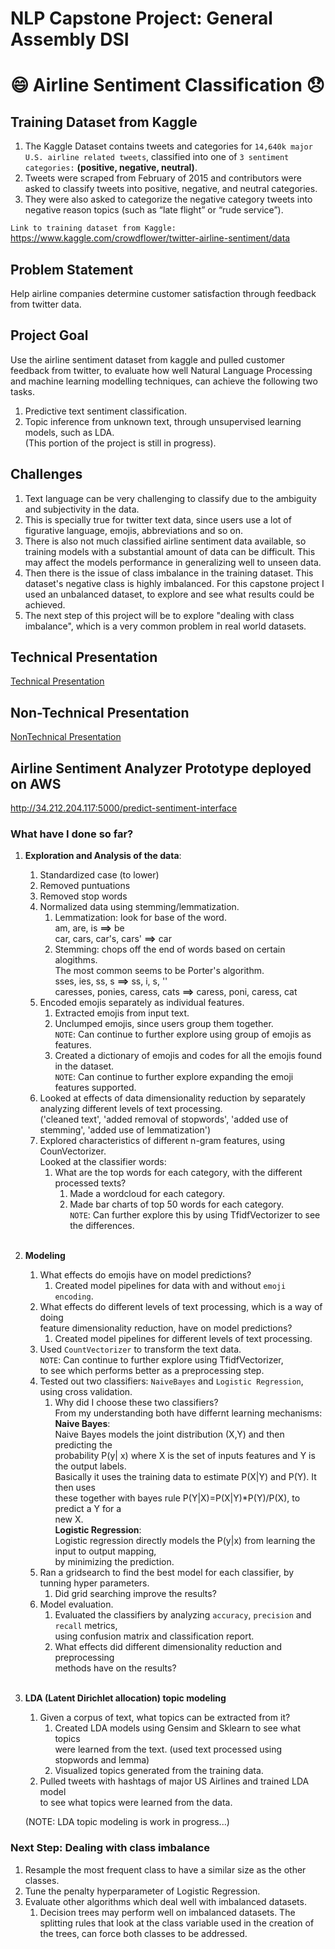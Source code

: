 # NLP Capstone Project: General Assembly DSI
# :smile: Airline Sentiment Classification :disappointed:

## Training Dataset from Kaggle

1. The Kaggle Dataset contains tweets and categories for `14,640k major U.S. airline related tweets`,
classified into one of `3 sentiment categories:` **(positive, negative, neutral)**.<br>
2. Tweets were scraped from February of 2015 and contributors were asked to classify tweets into positive, negative, and neutral categories.<br>
3. They were also asked to categorize the negative category tweets into negative reason topics (such as “late flight” or “rude service”).

`Link to training dataset from Kaggle: `   https://www.kaggle.com/crowdflower/twitter-airline-sentiment/data

## Problem Statement

Help airline companies determine customer satisfaction through feedback from twitter data.<br>

## Project Goal 

Use the airline sentiment dataset from kaggle and pulled customer feedback from twitter,
to evaluate how well Natural Language Processing and machine learning modelling techniques, can achieve the following two tasks.<br>
1. Predictive text sentiment classification.
2. Topic inference from unknown text, through unsupervised learning models, such as LDA.<br>
   (This portion of the project is still in progress).

## Challenges

1. Text language can be very challenging to classify due to the ambiguity and subjectivity in the data.<br>
2. This is specially true for twitter text data, since users use a lot of figurative language, emojis, abbreviations and so on.
3. There is also not much classified airline sentiment data available, so training models with a substantial amount of data can be difficult. This may affect the models performance in generalizing well to unseen data. 
4. Then there is the issue of class imbalance in the training dataset. This dataset's negative class is highly imbalanced. For this capstone project I used an unbalanced dataset, to explore and see what results could be achieved. 
5. The next step of this project will be to explore "dealing with class imbalance", which is a very common problem in real world datasets.

## Technical Presentation

[Technical Presentation](TechnicalPresentation/1_TechnicalP_OverView.ipynb)

## Non-Technical Presentation

[NonTechnical Presentation](NonTechnicalPresentation/NonTechPresentation.pdf)

## Airline Sentiment Analyzer Prototype deployed on AWS

http://34.212.204.117:5000/predict-sentiment-interface

### What have I done so far?

1. <b>Exploration and Analysis of the data</b>:
   1. Standardized case (to lower)
   2. Removed puntuations
   3. Removed stop words
   4. Normalized data using stemming/lemmatization.
      1. Lemmatization: look for base of the word.<br>
       am, are, is <b>==></b> be<br> 
       car, cars, car's, cars' <b>==></b> car
      2. Stemming: chops off the end of words based on certain alogithms.<br>
        The most common seems to be Porter's algorithm.<br>
        sses, ies, ss, s <b>==></b> ss, i, s, ''<br>
        caresses, ponies, caress, cats <b>==></b> caress, poni, caress, cat
   5. Encoded emojis separately as individual features.
      1. Extracted emojis from input text.
      2. Unclumped emojis, since users group them together.<br>
         `NOTE`: Can continue to further explore using group of emojis as features.
      3. Created a dictionary of emojis and codes for all the emojis found in the dataset.<br>
         `NOTE`: Can continue to further explore expanding the emoji features supported.<br>
   6. Looked at effects of data dimensionality reduction by separately 
      analyzing different levels of text processing.<br> ('cleaned text', 'added removal of stopwords', 'added use of stemming', 'added use of 
      lemmatization')
   7. Explored characteristics of different n-gram features, using CounVectorizer.<br>
      Looked at the classifier words:
      1. What are the top words for each category, with the different processed texts? 
         1. Made a wordcloud for each category.
         2. Made bar charts of top 50 words for each category.<br>
      `NOTE`: Can further explore this by using TfidfVectorizer to see the differences.<br><br>
2. <b>Modeling</b>
   1. What effects do emojis have on model predictions?
      1. Created model pipelines for data with and without `emoji encoding`.<br>
   2. What effects do different levels of text processing, which is a way of doing<br>
      feature dimensionality reduction, have on model predictions?
      1. Created model pipelines for different levels of text processing.
   3. Used `CountVectorizer` to transform the text data.<br>
      `NOTE`: Can continue to further explore using TfidfVectorizer,<br>
      to see which performs better as a preprocessing step.
   4. Tested out two classifiers: `NaiveBayes` and `Logistic Regression`, using cross validation.
      1. Why did I choose these two classifiers?<br>
         From my understanding both have differnt learning mechanisms:<br>
         <b>Naive Bayes</b>:<br>
         Naive Bayes models the joint distribution (X,Y) and then predicting the<br>
         probability P(y| x) where X is the set of inputs features and Y is the output labels.<br>
         Basically it uses the training data to estimate P(X|Y) and P(Y). It then uses<br>
         these together with bayes rule P(Y|X)=P(X|Y)*P(Y)/P(X), to predict a Y for a<br>
         new X.<br>
         <b>Logistic Regression</b>:<br>
         Logistic regression directly models the P(y|x) from learning the input to output mapping,<br>
         by minimizing the prediction.
   5. Ran a gridsearch to find the best model for each classifier, by tunning hyper parameters.
      1. Did grid searching improve the results?
   6. Model evaluation.
      1. Evaluated the classifiers by analyzing `accuracy`, `precision` and `recall` metrics,<br>
         using confusion matrix and classification report.
      1. What effects did different dimensionality reduction and preprocessing<br>
         methods have on the results?<br><br>
3. <b>LDA (Latent Dirichlet allocation) topic modeling</b>
   1. Given a corpus of text, what topics can be extracted from it?
      1. Created LDA models using Gensim and Sklearn to see what topics<br>
         were learned from the text. (used text processed using stopwords and lemma)
      2. Visualized topics generated from the training data.
   2. Pulled tweets with hashtags of major US Airlines and trained LDA model<br>
      to see what topics were learned from the data.
     
   (NOTE: LDA topic modeling is work in progress...)
     
### Next Step:     Dealing with class imbalance

1.  Resample the most frequent class to have a similar size as the other classes.
2.  Tune the penalty hyperparameter of Logistic Regression.
3.  Evaluate other algorithms which deal well with imbalanced datasets.
    1. Decision trees may perform well on imbalanced datasets. The splitting rules that look at the class 
       variable used in the creation of the trees, can force both classes to be addressed.